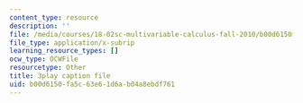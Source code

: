 ```yaml
---
content_type: resource
description: ''
file: /media/courses/18-02sc-multivariable-calculus-fall-2010/b00d6150fa5c63e61d6ab04a8ebdf761_BbNMKMicWy8.srt
file_type: application/x-subrip
learning_resource_types: []
ocw_type: OCWFile
resourcetype: Other
title: 3play caption file
uid: b00d6150-fa5c-63e6-1d6a-b04a8ebdf761
---
```

